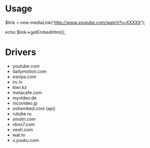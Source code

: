 Usage
=======


$link = new mediaLink('http://www.youtube.com/watch?v=XXXXX');

echo $link->getEmbedHtml();

Drivers
=======

* youtube.com
* dailymotion.com
* esnips.com
* irc.lv
* kiwi.kz
* metacafe.com
* myvideo.de
* nicovideo.jp
* oohembed.com (api)
* rutube.ru
* smotri.com
* vbox7.com
* veoh.com
* wat.tv
* v.youku.com



